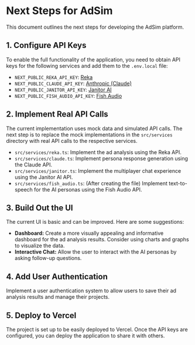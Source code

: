 # Next Steps for AdSim

This document outlines the next steps for developing the AdSim platform.

## 1. Configure API Keys

To enable the full functionality of the application, you need to obtain API keys for the following services and add them to the `.env.local` file:

- `NEXT_PUBLIC_REKA_API_KEY`: [Reka](https://reka.ai/)
- `NEXT_PUBLIC_CLAUDE_API_KEY`: [Anthropic (Claude)](https://www.anthropic.com/claude)
- `NEXT_PUBLIC_JANITOR_API_KEY`: [Janitor AI](https://janitorai.com/)
- `NEXT_PUBLIC_FISH_AUDIO_API_KEY`: [Fish Audio](https://www.fish.audio/)

## 2. Implement Real API Calls

The current implementation uses mock data and simulated API calls. The next step is to replace the mock implementations in the `src/services` directory with real API calls to the respective services.

- `src/services/reka.ts`: Implement the ad analysis using the Reka API.
- `src/services/claude.ts`: Implement persona response generation using the Claude API.
- `src/services/janitor.ts`: Implement the multiplayer chat experience using the Janitor AI API.
- `src/services/fish_audio.ts`: (After creating the file) Implement text-to-speech for the AI personas using the Fish Audio API.

## 3. Build Out the UI

The current UI is basic and can be improved. Here are some suggestions:

- **Dashboard:** Create a more visually appealing and informative dashboard for the ad analysis results. Consider using charts and graphs to visualize the data.
- **Interactive Chat:** Allow the user to interact with the AI personas by asking follow-up questions.

## 4. Add User Authentication

Implement a user authentication system to allow users to save their ad analysis results and manage their projects.

## 5. Deploy to Vercel

The project is set up to be easily deployed to Vercel. Once the API keys are configured, you can deploy the application to share it with others.
